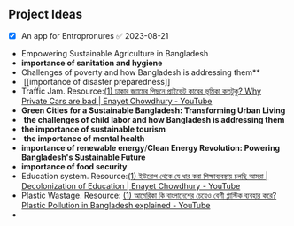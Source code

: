 ## Project Ideas
- [x] An app for Entropronures ✅ 2023-08-21
- Empowering Sustainable Agriculture in Bangladesh
 - **importance of sanitation and hygiene**
 - Challenges of poverty and how Bangladesh is addressing them**
-  [[importance of disaster preparedness]]
- Traffic Jam. Resource:[(1) ঢাকার জ্যামের পিছনে প্রাইভেট কারের ভূমিকা কতটুকু? Why Private Cars are bad | Enayet Chowdhury - YouTube](https://www.youtube.com/watch?v=cMbQsGXVMPc&ab_channel=EnayetChowdhury)
- **Green Cities for a Sustainable Bangladesh: Transforming Urban Living**
-  **the challenges of child labor and how Bangladesh is addressing them**
- **the importance of sustainable tourism**
-  **the importance of mental health**
- **importance of renewable energy**/**Clean Energy Revolution: Powering Bangladesh's Sustainable Future**
- **importance of food security**
- Education system. Resource:[(1) ইউরোপ থেকে যে ধার করা শিক্ষাব্যবস্থায় চলছি আমরা | Decolonization of Education | Enayet Chowdhury - YouTube](https://www.youtube.com/watch?v=20fOla_lsXA&ab_channel=EnayetChowdhury)
- Plastic Wastage. Resource: [(1) আমেরিকা কি বাংলাদেশের চেয়েও বেশী প্লাস্টিক ব্যবহার করে? Plastic Pollution in Bangladesh explained - YouTube](https://www.youtube.com/watch?v=JpRH1Mr8mKE&ab_channel=EnayetChowdhury)
- 
